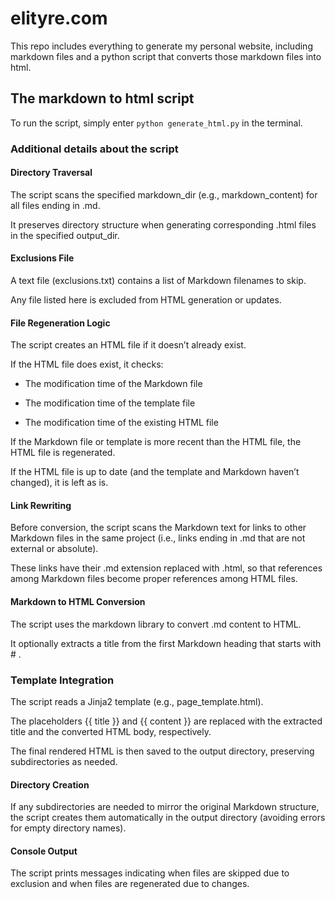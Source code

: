# elityre.com

This repo includes everything to generate my personal website, including markdown files and a python script that converts those markdown files into html.

## The markdown to html script

To run the script, simply enter `python generate_html.py` in the terminal.

### Additional details about the script

#### Directory Traversal

The script scans the specified markdown_dir (e.g., markdown_content) for all files ending in .md.

It preserves directory structure when generating corresponding .html files in the specified output_dir.

#### Exclusions File

A text file (exclusions.txt) contains a list of Markdown filenames to skip.

Any file listed here is excluded from HTML generation or updates.

#### File Regeneration Logic

The script creates an HTML file if it doesn’t already exist.

If the HTML file does exist, it checks:

- The modification time of the Markdown file

- The modification time of the template file

- The modification time of the existing HTML file

If the Markdown file or template is more recent than the HTML file, the HTML file is regenerated.

If the HTML file is up to date (and the template and Markdown haven’t changed), it is left as is.

#### Link Rewriting

Before conversion, the script scans the Markdown text for links to other Markdown files in the same project (i.e., links ending in .md that are not external or absolute).

These links have their .md extension replaced with .html, so that references among Markdown files become proper references among HTML files.

#### Markdown to HTML Conversion

The script uses the markdown library to convert .md content to HTML.

It optionally extracts a title from the first Markdown heading that starts with # .

### Template Integration

The script reads a Jinja2 template (e.g., page_template.html).

The placeholders {{ title }} and {{ content }} are replaced with the extracted title and the converted HTML body, respectively.

The final rendered HTML is then saved to the output directory, preserving subdirectories as needed.

#### Directory Creation

If any subdirectories are needed to mirror the original Markdown structure, the script creates them automatically in the output directory (avoiding errors for empty directory names).

#### Console Output

The script prints messages indicating when files are skipped due to exclusion and when files are regenerated due to changes.
